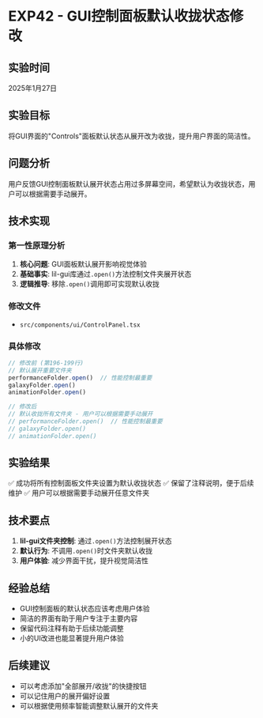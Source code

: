 # EXP42 - GUI控制面板默认收拢状态修改

## 实验时间
2025年1月27日

## 实验目标
将GUI界面的"Controls"面板默认状态从展开改为收拢，提升用户界面的简洁性。

## 问题分析
用户反馈GUI控制面板默认展开状态占用过多屏幕空间，希望默认为收拢状态，用户可以根据需要手动展开。

## 技术实现

### 第一性原理分析
1. **核心问题**: GUI面板默认展开影响视觉体验
2. **基础事实**: lil-gui库通过`.open()`方法控制文件夹展开状态
3. **逻辑推导**: 移除`.open()`调用即可实现默认收拢

### 修改文件
- `src/components/ui/ControlPanel.tsx`

### 具体修改
```typescript
// 修改前 (第196-199行)
// 默认展开重要文件夹
performanceFolder.open()  // 性能控制最重要
galaxyFolder.open()
animationFolder.open()

// 修改后
// 默认收拢所有文件夹 - 用户可以根据需要手动展开
// performanceFolder.open()  // 性能控制最重要
// galaxyFolder.open()
// animationFolder.open()
```

## 实验结果
✅ 成功将所有控制面板文件夹设置为默认收拢状态
✅ 保留了注释说明，便于后续维护
✅ 用户可以根据需要手动展开任意文件夹

## 技术要点
1. **lil-gui文件夹控制**: 通过`.open()`方法控制展开状态
2. **默认行为**: 不调用`.open()`时文件夹默认收拢
3. **用户体验**: 减少界面干扰，提升视觉简洁性

## 经验总结
- GUI控制面板的默认状态应该考虑用户体验
- 简洁的界面有助于用户专注于主要内容
- 保留代码注释有助于后续功能调整
- 小的UI改进也能显著提升用户体验

## 后续建议
- 可以考虑添加"全部展开/收拢"的快捷按钮
- 可以记住用户的展开偏好设置
- 可以根据使用频率智能调整默认展开的文件夹
